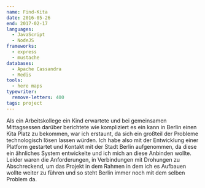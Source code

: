 ```yaml
---
name: Find-Kita
date: 2016-05-26
end: 2017-02-17
languages:
  - JavaScript
  - NodeJS
frameworks:
  - express
  - mustache
databases:
  - Apache Cassandra
  - Redis
tools:
  - here maps
typewriter:
  remove-letters: 400
tags: project
---
```


Als ein Arbeitskollege ein Kind erwartete und bei gemeinsamen Mittagsessen darüber berichtete wie kompliziert es ein kann in Berlin einen Kita Platz zu bekommen, war ich erstaunt, da sich ein großteil der Probleme technologisch lösen lassen würden. Ich habe also mit der Entwicklung einer Platform gestartet und Kontakt mit der Stadt Berlin aufgenommen, da diese ein ähnliches System entwickelte und ich mich an diese Anbinden wollte. Leider waren die Anforderungen, in Verbindungen mit Drohungen zu Abschreckend, um das Projekt in dem Rahmen in dem ich es Aufbauen wollte weiter zu führen und so steht Berlin immer noch mit dem selben Problem da.
